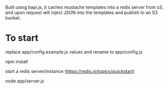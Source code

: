 Built using hapi.js, it caches mustache templates into a redis server from s3, and upon request will inject JSON into the templates and publish to an S3 bucket.

# To start
replace app/config.example.js values and rename to app/config.js

npm install

start a redis server/instance (https://redis.io/topics/quickstart)

node app/server.js
